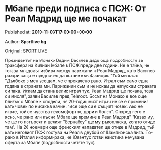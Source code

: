 
# Мбапе преди подписа с ПСЖ: От Реал Мадрид ще ме почакат

Published at: **2019-11-03T17:00:00+00:00**

Author: **Sportlive.bg**

Original: [SPORT LIVE](https://www.sportlive.bg/worldfootball/france/mbape-predi-podpisa-s-pszh-ot-real-madrid-shte-me-pochakat-1391358.html)

Президентът на Монако Вадим Василев даде още подробности за трансфера на Килиан Мбапе в ПСЖ преди две години. Не е тайна, че тогава младокът избира между парижани и Реал Мадрид, като Василев разкри защо е предпочел да остане във Франция.
"Той ми каза: "Дълбоко в мен усещам, че е прекалено рано. Играл съм само една година в страната ми. Парижанин съм и не искам да напускам страната си така. Искам да стана велик играч тук. Реал Мадрид ще почака, това си мисля", заяви Василев пред Telefoot.
Босът на Монако е все още близък с Мбапе и сподели, че 20-годишният играч не се е променил като човек по никакъв начин. "Все още си е същият човек. Ако не играе, той се чувства некомофортно, дори и болен".
Според него е ясно, че рано или късно Мбапе ще премине в Реал Мадрид" "Казах му, че ще го потърсят и целият "Бернабеу" ще му ръкопляска, когато отиде там". На 26 ноември още френският нападател ще отиде в Мадрид, тъй като неговият ПСЖ гостува на Реал в двубой от Шампионска лига.
По-рано в Италия информираха, че Ювентус готви наистина нечувана оферта за Мбапе (подробности четете тук).
